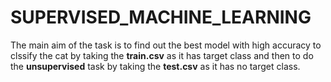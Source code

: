 # SUPERVISED_MACHINE_LEARNING

The main aim of the task is to find out the best model with high accuracy to clssify the cat by taking the **train.csv** as it has target class and then to do the **unsupervised** task by taking the **test.csv** as it has no target class.
